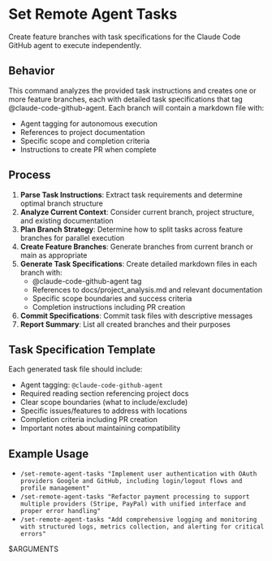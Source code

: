 # Set Remote Agent Tasks

Create feature branches with task specifications for the Claude Code GitHub agent to execute independently.

## Behavior

This command analyzes the provided task instructions and creates one or more feature branches, each with detailed task specifications that tag @claude-code-github-agent. Each branch will contain a markdown file with:
- Agent tagging for autonomous execution
- References to project documentation
- Specific scope and completion criteria
- Instructions to create PR when complete

## Process

1. **Parse Task Instructions**: Extract task requirements and determine optimal branch structure
2. **Analyze Current Context**: Consider current branch, project structure, and existing documentation
3. **Plan Branch Strategy**: Determine how to split tasks across feature branches for parallel execution
4. **Create Feature Branches**: Generate branches from current branch or main as appropriate
5. **Generate Task Specifications**: Create detailed markdown files in each branch with:
   - @claude-code-github-agent tag
   - References to docs/project_analysis.md and relevant documentation
   - Specific scope boundaries and success criteria
   - Completion instructions including PR creation
6. **Commit Specifications**: Commit task files with descriptive messages
7. **Report Summary**: List all created branches and their purposes

## Task Specification Template

Each generated task file should include:
- Agent tagging: `@claude-code-github-agent`
- Required reading section referencing project docs
- Clear scope boundaries (what to include/exclude)
- Specific issues/features to address with locations
- Completion criteria including PR creation
- Important notes about maintaining compatibility

## Example Usage

- `/set-remote-agent-tasks "Implement user authentication with OAuth providers Google and GitHub, including login/logout flows and profile management"`
- `/set-remote-agent-tasks "Refactor payment processing to support multiple providers (Stripe, PayPal) with unified interface and proper error handling"`
- `/set-remote-agent-tasks "Add comprehensive logging and monitoring with structured logs, metrics collection, and alerting for critical errors"`

$ARGUMENTS